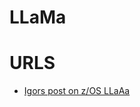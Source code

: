 # LLaMa

# URLS

* [Igors post on z/OS LLaAa](https://towardsdatascience.com/heres-what-you-are-missing-cdf4a6294020)


